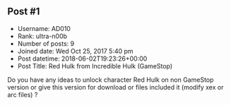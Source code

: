 ## Post #1
- Username: AD010
- Rank: ultra-n00b
- Number of posts: 9
- Joined date: Wed Oct 25, 2017 5:40 pm
- Post datetime: 2018-06-02T19:23:26+00:00
- Post Title: Red Hulk from Incredible Hulk (GameStop)

Do you have any ideas to unlock character Red Hulk on non GameStop version or give this version for download or files included it (modify xex or arc files) ?
